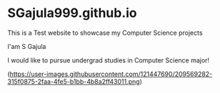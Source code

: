# SGajula999.github.io

This is a Test website to showcase my Computer Science projects

I'am S Gajula

I would like to pursue undergrad studies in Computer Science major!

(https://user-images.githubusercontent.com/121447690/209569282-315f0875-2faa-4fe5-b1bb-4b8a2ff43011.png)
